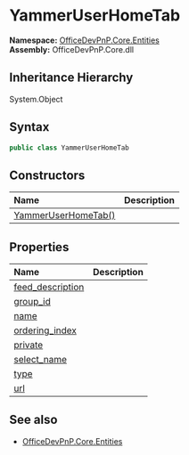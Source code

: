 # YammerUserHomeTab
  

**Namespace:** [OfficeDevPnP.Core.Entities](OfficeDevPnP.Core.Entities.md)  
**Assembly:** OfficeDevPnP.Core.dll  
## Inheritance Hierarchy
System.Object  


## Syntax
```C#
public class YammerUserHomeTab
```
## Constructors
|**Name**|**Description**|
|:-----|:-----|
| [YammerUserHomeTab()](OfficeDevPnP.Core.Entities.YammerUserHomeTab.ctor1.md) | 
## Properties
|**Name**|**Description**|
|:-----|:-----|
| [feed_description](OfficeDevPnP.Core.Entities.YammerUserHomeTab.feed_description.md) | 
| [group_id](OfficeDevPnP.Core.Entities.YammerUserHomeTab.group_id.md) | 
| [name](OfficeDevPnP.Core.Entities.YammerUserHomeTab.name.md) | 
| [ordering_index](OfficeDevPnP.Core.Entities.YammerUserHomeTab.ordering_index.md) | 
| [private](OfficeDevPnP.Core.Entities.YammerUserHomeTab.private.md) | 
| [select_name](OfficeDevPnP.Core.Entities.YammerUserHomeTab.select_name.md) | 
| [type](OfficeDevPnP.Core.Entities.YammerUserHomeTab.type.md) | 
| [url](OfficeDevPnP.Core.Entities.YammerUserHomeTab.url.md) | 
## See also
- [OfficeDevPnP.Core.Entities](OfficeDevPnP.Core.Entities.md)
